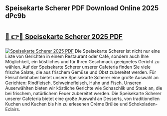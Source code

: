## Speisekarte Scherer PDF Download Online 2025 dPc9b

# <h2><a href="http://gc8aphh.nevu.top/?p=Speisekarte+Scherer">🔗 👉🔴 Speisekarte Scherer 2025 PDF</a></h2>

[![Speisekarte Scherer 2025 PDF](https://i.imgur.com/dBaPXMq.png)](http://gc8aphh.nevu.top/?p=Speisekarte+Scherer)
Die Speisekarte Scherer ist nicht nur eine Liste von Gerichten in einem Restaurant oder Café, sondern auch Ihre Möglichkeit, ein köstliches und für Ihren Geschmack geeignetes Gericht zu wählen. Auf der Speisekarte Scherer unserer Cafeteria finden Sie viele frische Salate, die aus frischem Gemüse und Obst zubereitet werden. Für Fleischliebhaber bietet unsere Speisekarte Scherer eine große Auswahl an Gerichten: Rindfleisch, Schweinefleisch, Huhn und Fisch. Unseren Auserwählten bieten wir köstliche Gerichte wie Schaschlik und Steak an, die bei frischem, natürlichem Feuer zubereitet werden. Die Speisekarte Scherer unserer Cafeteria bietet eine große Auswahl an Desserts, von traditionellen Kuchen und Kuchen bis hin zu erlesenen Crème Brûlée und Schokoladen-Eclairs.
